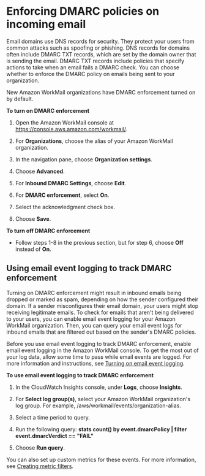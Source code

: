# Enforcing DMARC policies on incoming email<a name="inbound-dmarc"></a>

Email domains use DNS records for security\. They protect your users from common attacks such as spoofing or phishing\. DNS records for domains often include DMARC TXT records, which are set by the domain owner that is sending the email\. DMARC TXT records include policies that specify actions to take when an email fails a DMARC check\. You can choose whether to enforce the DMARC policy on emails being sent to your organization\.

New Amazon WorkMail organizations have DMARC enforcement turned on by default\.

**To turn on DMARC enforcement**

1. Open the Amazon WorkMail console at [https://console\.aws\.amazon\.com/workmail/](https://console.aws.amazon.com/workmail/)\.

1. For **Organizations**, choose the alias of your Amazon WorkMail organization\.

1. In the navigation pane, choose **Organization settings**\.

1. Choose **Advanced**\.

1. For **Inbound DMARC Settings**, choose **Edit**\. 

1. For **DMARC enforcement**, select **On**\.

1. Select the acknowledgment check box\.

1. Choose **Save**\.

**To turn off DMARC enforcement**
+ Follow steps 1\-8 in the previous section, but for step 6, choose **Off** instead of **On**\.

## Using email event logging to track DMARC enforcement<a name="logging-dmarc"></a>

Turning on DMARC enforcement might result in inbound emails being dropped or marked as spam, depending on how the sender configured their domain\. If a sender misconfigures their email domain, your users might stop receiving legitimate emails\. To check for emails that aren't being delivered to your users, you can enable email event logging for your Amazon WorkMail organization\. Then, you can query your email event logs for inbound emails that are filtered out based on the sender's DMARC policies\. 

Before you use email event logging to track DMARC enforcement, enable email event logging in the Amazon WorkMail console\. To get the most out of your log data, allow some time to pass while email events are logged\. For more information and instructions, see [Turning on email event logging](tracking.md#enable-tracking)\.

**To use email event logging to track DMARC enforcement**

1. In the CloudWatch Insights console, under **Logs**, choose **Insights**\. 

1. For **Select log group\(s\)**, select your Amazon WorkMail organization's log group\. For example, /aws/workmail/events/organization\-alias\.

1. Select a time period to query\.

1. Run the following query: **stats count\(\) by event\.dmarcPolicy \| filter event\.dmarcVerdict == "FAIL"**

1. Choose **Run query**\.

You can also set up custom metrics for these events\. For more information, see [Creating metric filters](https://docs.aws.amazon.com/AmazonCloudWatch/latest/logs/MonitoringPolicyExample.html)\.